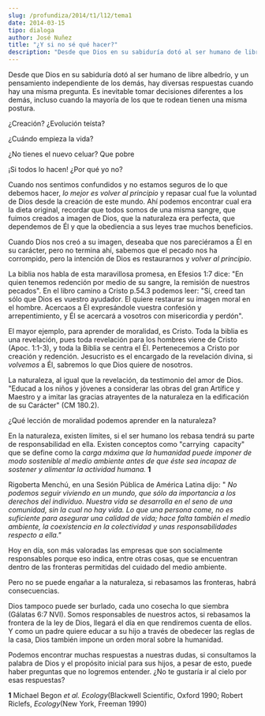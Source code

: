 ```yaml
---
slug: /profundiza/2014/t1/l12/tema1
date: 2014-03-15
tipo: dialoga
author: José Nuñez
title: "¿Y si no sé qué hacer?"
description: "Desde que Dios en su sabiduría dotó al ser humano de libre albedrío, y un  pensamiento independiente de los demás, hay diversas respuestas cuando hay una  misma pregunta. Es inevitable tomar decisiones diferentes a los demás, incluso  cuando la mayoría de los que te rodean tie..."
---
```


Desde que Dios en su sabiduría dotó al ser humano de libre albedrío, y un pensamiento independiente de los demás, hay diversas respuestas cuando hay una misma pregunta. Es inevitable tomar decisiones diferentes a los demás, incluso cuando la mayoría de los que te rodean tienen una misma postura.

¿Creación? ¿Evolución teísta?

¿Cuándo empieza la vida?

¿No tienes el nuevo celuar? Que pobre

¡Si todos lo hacen! ¿Por qué yo no?

Cuando nos sentimos confundidos y no estamos seguros de lo que debemos hacer, _lo mejor es volver al principio_ y repasar cual fue la voluntad de Dios desde la creación de este mundo. Ahí podemos encontrar cual era la dieta original, recordar que todos somos de una misma sangre, que fuimos creados a imagen de Dios, que la naturaleza era perfecta, que dependemos de Él y que la obediencia a sus leyes trae muchos beneficios.

Cuando Dios nos creó a su imagen, deseaba que nos pareciéramos a Él en su carácter, pero no termina ahí, sabemos que el pecado nos ha corrompido, pero la intención de Dios es restaurarnos y _volver al principio_.

La biblia nos habla de esta maravillosa promesa, en Efesios 1:7 dice: "En quien tenemos redención por medio de su sangre, la remisión de nuestros pecados". En el libro camino a Cristo p.54.3 podemos leer: "Sí, creed tan sólo que Dios es vuestro ayudador. El quiere restaurar su imagen moral en el hombre. Acercaos a Él expresándole vuestra confesión y arrepentimiento, y Él se acercará a vosotros con misericordia y perdón".

El mayor ejemplo, para aprender de moralidad, es Cristo. Toda la biblia es una revelación, pues toda revelación para los hombres viene de Cristo (Apoc. 1:1-3), y toda la Biblia se centra el Él. Pertenecemos a Cristo por creación y redención. Jesucristo es el encargado de la revelación divina, si _volvemos_ a Él, sabremos lo que Dios quiere de nosotros.

La naturaleza, al igual que la revelación, da testimonio del amor de Dios. "Educad a los niños y jóvenes a considerar las obras del gran Artífice y Maestro y a imitar las gracias atrayentes de la naturaleza en la edificación de su Carácter" (CM 180.2).

¿Qué lección de moralidad podemos aprender en la naturaleza?

En la naturaleza, existen límites, si el ser humano los rebasa tendrá su parte de responsabilidad en ella. Existen conceptos como "carrying  capacity" que se define como la _carga máxima que la humanidad puede imponer de modo sostenible al medio ambiente antes de que éste sea incapaz de sostener y alimentar la actividad humana._ **1**

Rigoberta Menchú, en una Sesión Pública de América Latina dijo: " _No podemos seguir viviendo en un mundo, que sólo da importancia a los derechos del individuo. Nuestra vida se desarrolla en el seno de una comunidad, sin la cual no hay vida. Lo que una persona come, no es suficiente para asegurar una calidad de vida; hace falta también el medio ambiente, la coexistencia en la colectividad y unas responsabilidades respecto a ella."_

Hoy en día, son más valoradas las empresas que son socialmente responsables porque eso indica, entre otras cosas, que se encuentran dentro de las fronteras permitidas del cuidado del medio ambiente.

Pero no se puede engañar a la naturaleza, si rebasamos las fronteras, habrá consecuencias.

Dios tampoco puede ser burlado, cada uno cosecha lo que siembra (Gálatas 6:7 NVI). Somos responsables de nuestros actos, si rebasamos la frontera de la ley de Dios, llegará el día en que rendiremos cuenta de ellos. Y como un padre quiere educar a su hijo a través de obedecer las reglas de la casa, Dios también impone un orden moral sobre la humanidad.

Podemos encontrar muchas respuestas a nuestras dudas, si consultamos la palabra de Dios y el propósito inicial para sus hijos, a pesar de esto, puede haber preguntas que no logremos entender. ¿No te gustaría ir al cielo por esas respuestas?

**1** Michael Begon _et al. Ecology_(Blackwell Scientific, Oxford 1990; Robert Riclefs, _Ecology_(New York, Freeman 1990)
